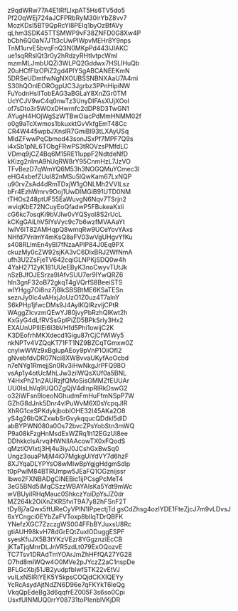 z9qdWRw77A4E1lRfLlxpAT5Hs6TV5do5
Pf2OqWEj724aJCFPRbRyM30irYbZ8vv7
MozKDsI5BT9QpRcYl8PEIq1byOzBfAVy
qLhm3SDK45TTSMWP9vF38ZNFD0G8Xw4P
bCbh6Q0aN7JTt3cUwPIWpvMEHr8Y9nps
TnM1urvE5bvqFnQ3N0MKpPd443lJIAKC
ue1sqRRslQt3r0y2hRdzyRHtIvtpcWmI
mzmMLJmbUQZi3WLPQ2Gddwx7HSLIHuQb
20uHCfFIzOPiZ2gd4PlYSgABCANEEKmN
5DRSeUDmtfwNgNXOUBSSNBNXAaU7A4mi
S30hQOnlEOROgpUC3Jgrbz3PPnHipiNW
FuYodnHsIlTobEAG3aBGLaY8XnZGr0TM
UcYCJV9wC4q0nwTz3UnyDIFAsXUjXOoI
of7sDto3r5WOxDHwrnfc2dDP8D3TwGN1
AYugH4HOjWgSzWTBwOiacPdMmHNMM02f
o0g9aTcXwmos1bkuxktGvVkfgEmT48Cc
CR4W445wpbJXnsIR7GmiBl93tLXAyUSq
MldZFwwPqCbmod43sonJSxPf7MPF7Q9s
i4xSb1pNL6TObgFRwPS3tROVzsPMfdLC
VDmq9jCZ4Bq6M15RE11uppF2NdtdeNfD
kKizg2nImA9hUqRW8rY95CnmHzL7JzVO
TFvBezD7qWmYQ6M53h3NOGQMuYCmec3I
eHG4xbefZUul82nMSu5lQwKam67LxNQP
u90rvZsAd4dRmTDxjW1gONLMh2VVILsz
bFr4EzhWmrv9Ooj1UwDIMGiB91UTD0NM
tTHOs248ptUF55EaWuvgN6Nqv7TSrjn2
wviqKbE72NCuyEoQfadwP5FBukeaKxIi
cG6kc7osqKi9bVJIw0vYQSyoI8S2rUcL
kCKgGAiLhV5IYsVyc9c7b6wzfMVAAaYt
IwIV6iT82AMHqpQ8wmqRw9UCeYovYAxs
NHfd7VnlmY4mKsQ8aFV03wVgUHgvYfKu
s408RLlmEn4yBl7fNzaAPIP84J0Eq9PX
ckuzMy0cZW92sjKA3vC6DlxBRJ2WfNmA
ufh3U2ZsFjeTV642cqiGLNPKjSDQ0w4h
4YaH2712yK181UUeEByK3noCwyvTUtJk
nSzBJfOJESrza9IAfvSUU7er9IYwQRZ6
hIn3gnF32oB72gkqT4gVQrfS8BeeiSTS
wIYHgg7Oi8nz7j8lkSBSBtME6KSaTESn
seznJy0Ic4vAHxjJoUzO1Z0uz4T7aInY
S6kPHp1jfwcDMs9J4AyIKQIRzvljCPtR
WAggZIcvzmQEwYJ80jvyPbRzhQlKwt2h
KxGyG4dLfRVSsGpIPiZD5BPkSrIy3Hx2
EXAUnUPlIIEi6I3bVHfd5Phi1owijC2K
K3DEofrhMKXdecd1Gigu87rCjCfWlWy5
nkNPTv4VZQqKT71FT1NZ9BZCqTGmxw0Z
cnylwWWz9xBglupAEoy9pVnP1OiiOfI2
gNvebfdvDR07Nci8XWBvvaUKyfAoOcbd
n7eNYg1RmejjSn0Rv3iHwNkgJrPFQ98O
vsAp1y4otUcMhLJw3zilWQsXUf0a5BNL
Y4HxPh21n2AURzjfQMoSisGMMZfEUUAr
UU0IsLhVq9UQOZgQjV4dInpRlRkDswG2
o32iWFsn9loeoNGhudmFmHuFfmNSpP7W
GZhG8dJnk5Dnr4vlPuWvM6X0sYcpqJlR
XhRG1ceSPKdykjbobIOHE32I45AKa2O8
yS4g26bQKZxwbSrGvykqqucQDdkl5dlD
abBYPWN080a0Os72bvcZPsYobStn3mWQ
P9a08kFzgHnMsdExWZRq1h12EGzUl8ee
DDhkkcIsArvqiHWNIlAAcowTX0xFQodS
qMztlOVIxtj3Hj4u3iyJ0JCshGxBwSq0
Ungz3ouaPMjM4iO7MgkgUiYdVY7d6hzF
8XJYqaDLYPYsO8wMIwBpYgjgHdgmSdlp
t0pPwlM84BTRUmpw5JEaFQ1OGznijssr
lbwo2FXNBADgCINEBic1ijPCsgPcMeT4
3eG5BNd5iMqCSzzWBAYAIsKa5Ydt9mWc
wVBUyiIRHqMauc0ShkczYoiDpYsJZ0dr
MZ264k2OiXnZKRSfviT9A7y82hFSnF2T
tDy8j7aQwx5ftUReCyVPlN1lPpectjTd
gsCdZhsg4ozlYDE1FteZjcJ7m9vLDvsJ
6xYCngci0EYbZaFVToxp8bIlqTDrQBFK
YNefzXGC7ZzczgWS004FFbBYJuxsU8Rc
gtiAUH98kvH78dGrEQtZuxlODuggESPF
syesKfuJX5B3tYKzVEzr8YGgznziEcCB
jKTaTjqMnrDLJnVR5zdLt079ExOQozvE
TC7Tsv1DRAdTmYOArJmZhHFfQA27YG28
O7hd8mIWQw4O0MVe2pJYczZ2aC1nspDe
BFLGcXbj51JB2yudpfbIwfSTK22vEtVJ
vuILxN5lRIYEK5Y5kpsCOQjdCKXIQEYy
YcRcAsydAjtNdZN6D96e7qFKYkT6leQg
VkqQpEdeBg3d6qqfrEZ005F3s6so0Cpi
UsxfUINMUQ0rrY08731toPIenblVKjDR
